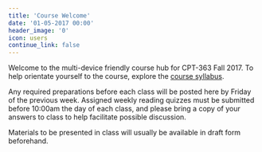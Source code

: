 ```yaml
---
title: 'Course Welcome'
date: '01-05-2017 00:00'
header_image: '0'
icon: users
continue_link: false
---
```


Welcome to the multi-device friendly course hub for CPT-363 Fall 2017. To help orientate yourself to the course, explore the [course syllabus](https://canvas.sfu.ca/courses/36662/assignments/syllabus).

Any required preparations before each class will be posted here by Friday of the previous week. Assigned weekly reading quizzes must be submitted before 10:00am the day of each class, and please bring a copy of your answers to class to help facilitate possible discussion.

Materials to be presented in class will usually be available in draft form beforehand.
